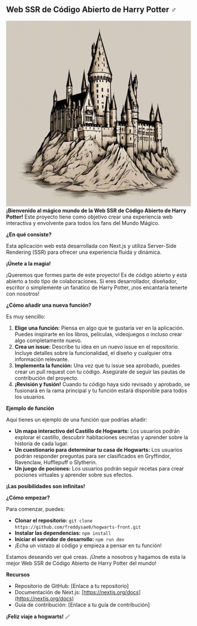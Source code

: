 ## Web SSR de Código Abierto de Harry Potter ‍♂️

![Hogwarts castle imagage](readme/file.png)
**¡Bienvenido al mágico mundo de la Web SSR de Código Abierto de Harry Potter!** Este proyecto tiene como objetivo crear una experiencia web interactiva y envolvente para todos los fans del Mundo Mágico.

**¿En qué consiste?**

Esta aplicación web está desarrollada con Next.js y utiliza Server-Side Rendering (SSR) para ofrecer una experiencia fluida y dinámica.

**¡Únete a la magia!**

¡Queremos que formes parte de este proyecto! Es de código abierto y está abierto a todo tipo de colaboraciones. Si eres desarrollador, diseñador, escritor o simplemente un fanático de Harry Potter, ¡nos encantaría tenerte con nosotros!

**¿Cómo añadir una nueva función?**

Es muy sencillo:

1. **Elige una función:** Piensa en algo que te gustaría ver en la aplicación. Puedes inspirarte en los libros, películas, videojuegos o incluso crear algo completamente nuevo.
2. **Crea un issue:** Describe tu idea en un nuevo issue en el repositorio. Incluye detalles sobre la funcionalidad, el diseño y cualquier otra información relevante.
3. **Implementa la función:** Una vez que tu issue sea aprobado, puedes crear un pull request con tu código. Asegúrate de seguir las pautas de contribución del proyecto.
4. **¡Revisión y fusión!** Cuando tu código haya sido revisado y aprobado, se fusionará en la rama principal y tu función estará disponible para todos los usuarios.

**Ejemplo de función**

Aquí tienes un ejemplo de una función que podrías añadir:

- **Un mapa interactivo del Castillo de Hogwarts:** Los usuarios podrán explorar el castillo, descubrir habitaciones secretas y aprender sobre la historia de cada lugar.
- **Un cuestionario para determinar tu casa de Hogwarts:** Los usuarios podrán responder preguntas para ser clasificados en Gryffindor, Ravenclaw, Hufflepuff o Slytherin.
- **Un juego de pociones:** Los usuarios podrán seguir recetas para crear pociones virtuales y aprender sobre sus efectos.

**¡Las posibilidades son infinitas!**

**¿Cómo empezar?**

Para comenzar, puedes:

- **Clonar el repositorio:** `git clone https://github.com/freddysae0/hogwarts-front.git`
- **Instalar las dependencias:** `npm install`
- **Iniciar el servidor de desarrollo:** `npm run dev`
- ¡Echa un vistazo al código y empieza a pensar en tu función!

Estamos deseando ver qué creas. ¡Únete a nosotros y hagamos de esta la mejor Web SSR de Código Abierto de Harry Potter del mundo!

**Recursos**

- Repositorio de GitHub: [Enlace a tu repositorio]
- Documentación de Next.js: [https://nextjs.org/docs](https://nextjs.org/docs)
- Guía de contribución: [Enlace a tu guía de contribución]

**¡Feliz viaje a hogwarts!** 🪄
